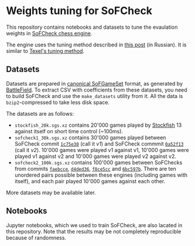 # Weights tuning for SoFCheck

This repository contains notebooks and datasets to tune the evaulation weights in
[SoFCheck chess engine][1].

The engine uses the tuning method described in [this post][2] (in Russian). It is similar to
[Texel's tuning method][3].

## Datasets

Datasets are prepared in [canonical SoFGameSet][8] format, as generated by [BattleField][4]. To
extract CSV with coefficients from these datasets, you need to build SoFCheck and use the
`make_datasets` utility from it. All the data is `bzip2`-compressed to take less disk space.

The datasets are as follows:

- `stockfish_20k.sgs.xz` contains 20'000 games played by [Stockfish][5] 13 against itself on short
time control (~100ms).
- `sofcheck1_30k.sgs.xz` contains 30'000 games played between SoFCheck commit [`1c75e30`][6] (call
it _v1_) and SoFCheck commmit [`0a52f13`][7] (call it _v2_). 10'000 games were played v1 against
v1, 10'000 games were played v1 against v2 and 10'000 games were played v2 against v2.
- `sofcheck2_100k.sgs.xz` contains 100'000 games between SoFChecks from commits [`faebcce`][9],
[`d4ded36`][10], [`f8ce5cc`][11] and [`6bc597b`][12]. There are ten unordered pairs possible
between these engines (including games with itself), and each pair played 10'000 games against each
other.

More datasets may be available later.

## Notebooks

Jupyter notebooks, which we used to train SoFCheck, are also lacated in this repository. Note that
the results may be not completely reproducible because of randomness.

[1]: https://github.com/alex65536/sofcheck
[2]: https://habr.com/ru/post/305604/
[3]: https://www.chessprogramming.org/Texel%27s_Tuning_Method
[4]: https://github.com/alex65536/sofcheck-engine-tester/tree/master/battlefield
[5]: https://stockfishchess.org
[6]: https://github.com/alex65536/sofcheck/tree/1c75e3088d146f12186b31cfece738db63b7857e
[7]: https://github.com/alex65536/sofcheck/tree/0a52f1392d124d912da1fb16a27526e2412c5c27
[8]: https://github.com/alex65536/sofcheck/blob/master/docs/gameset.md
[9]: https://github.com/alex65536/sofcheck/commit/faebcce573ffc15b881edd996d7da266e524ac2f
[10]: https://github.com/alex65536/sofcheck/commit/d4ded36f0b974a9a679c4dae40e494ce52218c2f
[11]: https://github.com/alex65536/sofcheck/commit/f8ce5cce56b0800752df4f6483a8d158d93ce790
[12]: https://github.com/alex65536/sofcheck/commit/6bc597b874cf363821493ef1c4d623300f63cf76
